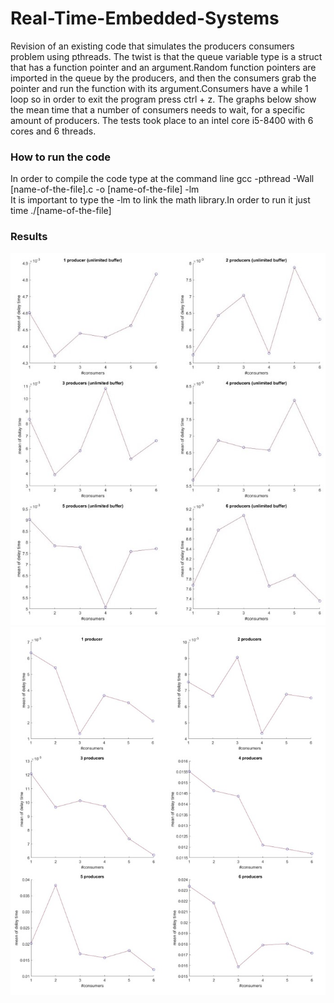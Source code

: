 # Real-Time-Embedded-Systems
Revision of an existing code that simulates the producers consumers problem using pthreads. The twist is that the queue variable type is a struct that has a function pointer and an argument.Random function pointers are imported in the queue by the producers, and then the consumers grab the pointer and run the function with its argument.Consumers have a while 1 loop so in order to exit the program press ctrl + z. The graphs below show the mean time that a number of consumers needs to wait, for a specific amount of producers. The tests took place to an intel core i5-8400 with 6 cores and 6 threads.   

### How to run the code
In order to compile the code type at the command line gcc -pthread -Wall [name-of-the-file].c -o [name-of-the-file] -lm   
It is important to type the -lm to link the math library.In order to run it just time ./[name-of-the-file]


### Results
![](https://github.com/doinakis/Real-Time-Embedded-Systems/blob/master/github_unlimited.jpg)
![](https://github.com/doinakis/Real-Time-Embedded-Systems/blob/master/github2_limited.jpg)
